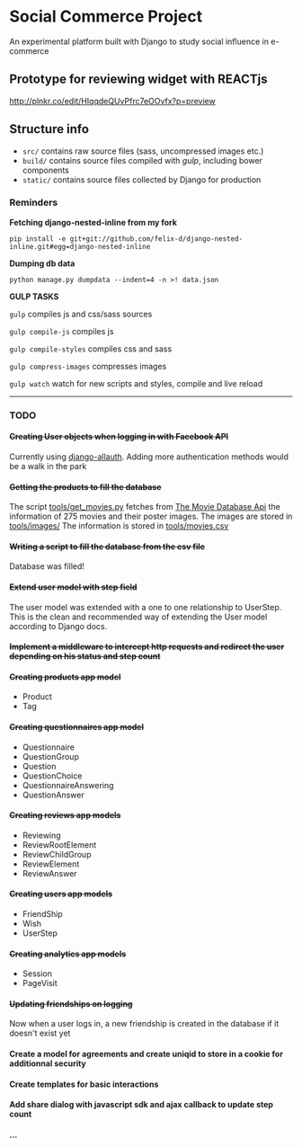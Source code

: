 # Social Commerce Project
An experimental platform built with Django to study social influence in e-commerce

## Prototype for reviewing widget with REACTjs

http://plnkr.co/edit/HIqqdeQUvPfrc7eOOvfx?p=preview

## Structure info

* `src/` contains raw source files (sass, uncompressed images etc.)
* `build/` contains source files compiled with *gulp*, including bower components
* `static/` contains source files collected by Django for production

### Reminders
**Fetching django-nested-inline from my fork**

`pip install -e git+git://github.com/felix-d/django-nested-inline.git#egg=django-nested-inline`

**Dumping db data**

`python manage.py dumpdata --indent=4 -n >! data.json`

**GULP TASKS**

`gulp` compiles js and css/sass sources

`gulp compile-js` compiles js

`gulp compile-styles` compiles css and sass

`gulp compress-images` compresses images

`gulp watch` watch for new scripts and styles, compile and live reload

* * *
### TODO
#### ~~Creating User objects when logging in with Facebook API~~
Currently using [django-allauth](https://github.com/pennersr/django-allauth).
Adding more authentication methods would be a walk in the park
#### ~~Getting the products to fill the database~~
The script [tools/get_movies.py](https://github.com/felix-d/social-commerce-project/blob/master/tools/get_movies.py) fetches from [The Movie Database Api](https://www.themoviedb.org/documentation/api) the information of 275 movies and their poster images.
The images are stored in [tools/images/](https://github.com/felix-d/social-commerce-project/tree/master/tools/images)
The information is stored in [tools/movies.csv](https://github.com/felix-d/social-commerce-project/blob/master/tools/movies.csv#L9)
#### ~~Writing a script to fill the database from the csv file~~
Database was filled!
#### ~~Extend user model with step field~~
The user model was extended with a one to one relationship to UserStep. This is the clean and recommended way of extending the User model
according to Django docs.
#### ~~Implement a middleware to intercept http requests and redirect the user depending on his status and step count~~
#### ~~Creating products app model~~

* Product
* Tag

#### ~~Creating questionnaires app model~~

* Questionnaire
* QuestionGroup
* Question
* QuestionChoice
* QuestionnaireAnswering
* QuestionAnswer

#### ~~Creating reviews app models~~

* Reviewing
* ReviewRootElement
* ReviewChildGroup
* ReviewElement
* ReviewAnswer

#### ~~Creating users app models~~

* FriendShip
* Wish
* UserStep

#### ~~Creating analytics app models~~

* Session
* PageVisit

#### ~~Updating friendships on logging~~

Now when a user logs in, a new friendship is created in the database if it doesn't exist yet

#### Create a model for agreements and create uniqid to store in a cookie for additionnal security
#### Create templates for basic interactions
#### Add share dialog with javascript sdk and ajax callback to update step count
#### ...
